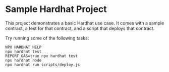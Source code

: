 # Sample Hardhat Project

This project demonstrates a basic Hardhat use case. It comes with a sample contract, a test for that contract, and a script that deploys that contract.

Try running some of the following tasks:

```shell
NPX HARDHAT HELP
npx hardhat test
REPORT_GAS=true npx hardhat test
npx hardhat node
npx hardhat run scripts/deploy.js
```
